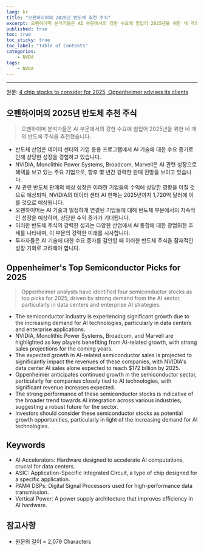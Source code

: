 ```yaml
---
lang: kr
title: "오펜하이머의 2025년 반도체 추천 주식"
excerpt: 오펜하이머 분석가들은 AI 부문에서의 강한 수요에 힘입어 2025년을 위한 네 개의 반도체 주식을 추천했습니다.
published: true
toc: true
toc_sticky: true
toc_label: "Table of Contents"
categories:
    - NVDA
tags:
    - NVDA
---
```


---

  원문: [4 chip stocks to consider for 2025, Oppenheimer advises its clients](https://www.investing.com/news/stock-market-news/4-chip-stocks-to-consider-for-2025-oppenheimer-advises-its-clients-3814511)

## 오펜하이머의 2025년 반도체 추천 주식

> 오펜하이머 분석가들은 AI 부문에서의 강한 수요에 힘입어 2025년을 위한 네 개의 반도체 주식을 추천했습니다.


- 반도체 산업은 데이터 센터와 기업 응용 프로그램에서 AI 기술에 대한 수요 증가로 인해 상당한 성장을 경험하고 있습니다.
- NVIDIA, Monolithic Power Systems, Broadcom, Marvell은 AI 관련 성장으로 혜택을 보고 있는 주요 기업으로, 향후 몇 년간 강력한 판매 전망을 보이고 있습니다.
- AI 관련 반도체 판매의 예상 성장은 이러한 기업들의 수익에 상당한 영향을 미칠 것으로 예상되며, NVIDIA의 데이터 센터 AI 판매는 2025년까지 1,720억 달러에 이를 것으로 예상됩니다.
- 오펜하이머는 AI 기술과 밀접하게 연결된 기업들에 대해 반도체 부문에서의 지속적인 성장을 예상하며, 상당한 수익 증가가 기대됩니다.
- 이러한 반도체 주식의 강력한 성과는 다양한 산업에서 AI 통합에 대한 광범위한 추세를 나타내며, 이 부문의 강력한 미래를 시사합니다.
- 투자자들은 AI 기술에 대한 수요 증가를 감안할 때 이러한 반도체 주식을 잠재적인 성장 기회로 고려해야 합니다.

## Oppenheimer's Top Semiconductor Picks for 2025

> Oppenheimer analysts have identified four semiconductor stocks as top picks for 2025, driven by strong demand from the AI sector, particularly in data centers and enterprise AI strategies.


- The semiconductor industry is experiencing significant growth due to the increasing demand for AI technologies, particularly in data centers and enterprise applications.
- NVIDIA, Monolithic Power Systems, Broadcom, and Marvell are highlighted as key players benefiting from AI-related growth, with strong sales projections for the coming years.
- The expected growth in AI-related semiconductor sales is projected to significantly impact the revenues of these companies, with NVIDIA's data center AI sales alone expected to reach $172 billion by 2025.
- Oppenheimer anticipates continued growth in the semiconductor sector, particularly for companies closely tied to AI technologies, with significant revenue increases expected.
- The strong performance of these semiconductor stocks is indicative of the broader trend towards AI integration across various industries, suggesting a robust future for the sector.
- Investors should consider these semiconductor stocks as potential growth opportunities, particularly in light of the increasing demand for AI technologies.

## Keywords

- AI Accelerators: Hardware designed to accelerate AI computations, crucial for data centers.
- ASIC: Application-Specific Integrated Circuit, a type of chip designed for a specific application.
- PAM4 DSPs: Digital Signal Processors used for high-performance data transmission.
- Vertical Power: A power supply architecture that improves efficiency in AI hardware.

## 참고사항

- 원문의 길이 = 2,079 Characters

